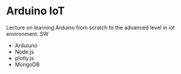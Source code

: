 # Arduino IoT
Lecture on learning Arduino from scratch to the advanced level in iot environment.
SW
- Arduiuno
- Node.js
- plotly.js
- MongoDB

